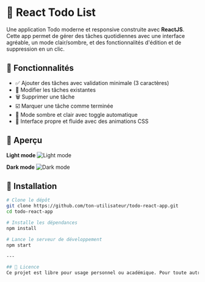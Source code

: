 # 📝 React Todo List

Une application Todo moderne et responsive construite avec **ReactJS**. Cette app permet de gérer des tâches quotidiennes avec une interface agréable, un mode clair/sombre, et des fonctionnalités d'édition et de suppression en un clic.


## 🎨 Fonctionnalités

- ✅ Ajouter des tâches avec validation minimale (3 caractères)
- 📝 Modifier les tâches existantes
- 🗑️ Supprimer une tâche
- ☑️ Marquer une tâche comme terminée
- 🌙 Mode sombre et clair avec toggle automatique
- 🧼 Interface propre et fluide avec des animations CSS


## 📸 Aperçu

**Light mode**
![Light mode](https://github.com/user-attachments/assets/9ae22f55-62de-4e04-b2ca-960b37dcc6be)

**Dark mode**
![Dark mode](https://github.com/user-attachments/assets/8e115d48-4604-421e-b5d9-e7fda82f16c6)



## 🚀 Installation

```bash
# Clone le dépôt
git clone https://github.com/ton-utilisateur/todo-react-app.git
cd todo-react-app

# Installe les dépendances
npm install

# Lance le serveur de développement
npm start

---

## 📄 Licence
Ce projet est libre pour usage personnel ou académique. Pour toute autre utilisation, merci de me contacter.
